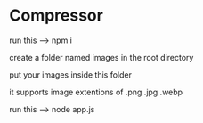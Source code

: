 # Compressor

run this -->  npm i

create a folder named images in the root directory

put your images inside this folder

it supports image extentions of .png .jpg .webp

run this -->  node app.js
